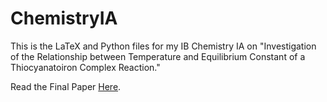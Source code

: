 # ChemistryIA
This is the LaTeX and Python files for my IB Chemistry IA on "Investigation of the Relationship between Temperature and Equilibrium Constant of a Thiocyanatoiron Complex Reaction."

Read the Final Paper [Here](https://github.com/Saptak625/ChemistryIA/blob/3094141ed0feb3d6d22b7681622af56f1a6709fa/Investigation_of_the_Relationship_between_Temperature_and_Equilibrium_Constant_of_a_Thiocyanatoiron_Complex_Reaction.pdf).
